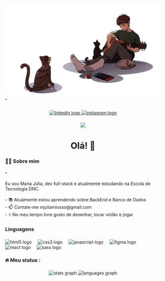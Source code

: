 <div align="center">
  <img height="300" src="./img/header-img.png"  />
</div>"

###

<div align="center">
  <a href="https://www.linkedin.com/in/maria-julia-miosso/" target="_blank">
    <img src="https://img.shields.io/static/v1?message=LinkedIn&logo=linkedin&label=&color=0077B5&logoColor=white&labelColor=&style=for-the-badge" height="25" alt="linkedin logo"  />
  </a>
  <a href="https://www.instagram.com/mjmiosso/" target="_blank">
    <img src="https://img.shields.io/static/v1?message=Instagram&logo=instagram&label=&color=E4405F&logoColor=white&labelColor=&style=for-the-badge" height="25" alt="instagram logo"  />
  </a>
</div>

###

<div align="center">
  <img src="https://visitor-badge.laobi.icu/badge?page_id=mjuliamiosso.mjuliamiosso&left_color=darkgrey&right_color=cornflowerblue&left_text=visitantes"  />
</div>

###

<h1 align="center">Olá! 👋</h1>

###

<h3 align="left">👩‍💻  Sobre mim</h3>

###
"
<p align="left">Eu sou Maria Júlia, dev full-stack e atualmente estudando na Escola de Tecnologia DNC.<br><br>- 📚 Atualmente estou aprendendo sobre BackEnd e Banco de Dados<br>- 📫 Contate-me mjuliamiosso@gmail.com<br>- ⚡ No meu tempo livre gosto de desenhar, tocar violão e jogar</p>

###

<h3 align="left">Linguagens</h3>

###

<div align="left">
  <img src="https://cdn.jsdelivr.net/gh/devicons/devicon/icons/html5/html5-original.svg" height="40" alt="html5 logo"  />
  <img width="12" />
  <img src="https://cdn.jsdelivr.net/gh/devicons/devicon/icons/css3/css3-original.svg" height="40" alt="css3 logo"  />
  <img width="12" />
  <img src="https://cdn.jsdelivr.net/gh/devicons/devicon/icons/javascript/javascript-original.svg" height="40" alt="javascript logo"  />
  <img width="12" />
  <img src="https://cdn.jsdelivr.net/gh/devicons/devicon/icons/figma/figma-original.svg" height="40" alt="figma logo"  />
  <img width="12" />
  <img src="https://cdn.jsdelivr.net/gh/devicons/devicon/icons/react/react-original.svg" height="40" alt="react logo"  />
  <img width="12" />
  <img src="https://cdn.jsdelivr.net/gh/devicons/devicon/icons/sass/sass-original.svg" height="40" alt="sass logo"  />
</div>

###

<h3 align="left">🔥   Meu status :</h3>

###

<div align="center">
  <img src="https://github-readme-stats.vercel.app/api?username=mjuliamiosso&hide_title=false&hide_rank=false&show_icons=true&include_all_commits=true&count_private=true&disable_animations=false&theme=default&locale=en&hide_border=false&order=1&custom_title=Meu%20status%20do%20Github" height="200" alt="stats graph"  />
  <img src="https://github-readme-stats.vercel.app/api/top-langs?username=mjuliamiosso&locale=en&hide_title=false&layout=compact&card_width=320&langs_count=5&theme=default&hide_border=false&order=2&custom_title=Linguagens%20mais%20utilizadas" height="200" alt="languages graph"  />
</div>

###
